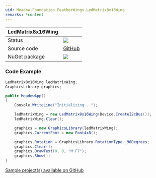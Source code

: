 ```yaml
---
uid: Meadow.Foundation.FeatherWings.LedMatrix8x16Wing
remarks: *content
---
```


| LedMatrix8x16Wing | |
|--------|--------|
| Status | <img src="https://img.shields.io/badge/Working-brightgreen"/> |
| Source code | [GitHub](https://github.com/WildernessLabs/Meadow.Foundation/tree/master/Source/Meadow.Foundation.Peripherals/FeatherWings.LedMatrix8x16Wing) |
| NuGet package | <a href="https://www.nuget.org/packages/Meadow.Foundation.FeatherWings.LedMatrix8x16Wing/" target="_blank"><img src="https://img.shields.io/nuget/v/Meadow.Foundation.FeatherWings.LedMatrix8x16Wing.svg?label=Meadow.Foundation.FeatherWings.LedMatrix8x16Wing" /></a> |

### Code Example

```csharp
LedMatrix8x16Wing ledMatrixWing;
GraphicsLibrary graphics;

public MeadowApp()
{
    Console.WriteLine("Initializing ..");

    ledMatrixWing = new LedMatrix8x16Wing(Device.CreateI2cBus());
    ledMatrixWing.Clear();

    graphics = new GraphicsLibrary(ledMatrixWing);
    graphics.CurrentFont = new Font4x8();

    graphics.Rotation = GraphicsLibrary.RotationType._90Degrees;
    graphics.Clear();
    graphics.DrawText(0, 0, "M F7");
    graphics.Show();
}

```

[Sample project(s) available on GitHub](https://github.com/WildernessLabs/Meadow.Foundation/tree/master/Source/Meadow.Foundation.Peripherals/FeatherWings.LedMatrix8x16Wing/Samples/FeatherWings.LedMatrix8x16Wing_Sample)



